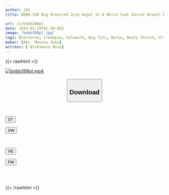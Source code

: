 ```yaml
---
author: j91
title: BOBB-398 Big Breasted Jcup Angel In A White Coat Secret Breast Nursing That Starts With A Nurse Call Boin "Nina Nishimura" Box 2

url: /v/bobb398pl
date: 2024-01-19T01:30:00Z
image: "bobb398pl.jpg"
tags: [Censored, Creampie, Solowork, Big Tits, Nurse, Busty Fetish, Ultra-Huge Tits	]
maker: [Abc- Mousou Zoku]
actress: [ Nishimura Nina]
---
```



{{< rawhtml >}}

<div class="video" data-videoid="op9dbjgJMOCJ6Rd">
    <a href="javascript:;">
        <img src="/v/bobb398pl/bobb398pl.jpg" width="WIDTH" height="HEIGHT" alt="bobb398pl.mp4" loading="lazy">
    </a>
</div>

<script type="text/javascript" src="https://j91.asia/asset/on-demand-st.js"></script>

<br>
  <link rel="stylesheet" href="https://j91.asia/asset/bs5.css">
  
  <center>
  <button class="btn btn-primary" type="button" data-bs-toggle="collapse" data-bs-target=".multi-collapse" aria-expanded="false" aria-controls="multiCollapseExample1 multiCollapseExample2"><h2>Download</h2></button></center>
</p>
<div class="row">
  <div class="col">
    <div class="collapse multi-collapse" id="multiCollapseExample1">
      <div class="card card-body">
	      	      <br>
<div class="buttons">  
<p><a href="https://streamtape.to/v/op9dbjgJMOCJ6Rd" target="_blank"><button class="btn-hover color-3"><i class="fa fa-download"></i> ST</button></a></p>
<p><a href="https://flaswish.com/trv3u2h7vdb4" target="_blank"><button class="btn-hover color-2"><i class="fa fa-download"></i> SW</button></a></p></div>
    </div>
  </div>
</div>
  <div class="col">
    <div class="collapse multi-collapse" id="multiCollapseExample2">
      <div class="card card-body">
	      <br>
<div class="buttons">
<p><a href="javascript:;" target="_blank"><button class="btn-hover color-9"><i class="fa fa-download"></i> VE</button></a></p>
<p><a href="javascript:;" target="_blank"><button class="btn-hover color-8"><i class="fa fa-download"></i> FM</button></a></p></div>
<br><br>
      </div>
    </div>
  </div>
</div>

{{< /rawhtml >}}
